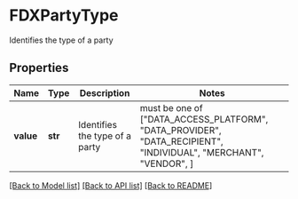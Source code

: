 # FDXPartyType

Identifies the type of a party

## Properties
Name | Type | Description | Notes
------------ | ------------- | ------------- | -------------
**value** | **str** | Identifies the type of a party |  must be one of ["DATA_ACCESS_PLATFORM", "DATA_PROVIDER", "DATA_RECIPIENT", "INDIVIDUAL", "MERCHANT", "VENDOR", ]

[[Back to Model list]](../README.md#documentation-for-models) [[Back to API list]](../README.md#documentation-for-api-endpoints) [[Back to README]](../README.md)


